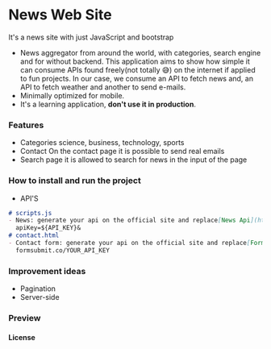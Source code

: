 # News Web Site
It's a news site with just JavaScript and bootstrap

- News aggregator from around the world, with categories, search engine and for without backend. This application aims to show how simple it can consume APIs found freely(not totally 😅) on the internet if applied to fun projects. In our case, we consume an API to fetch news and, an API to fetch weather and another to send e-mails.
- Minimally optimized for mobile.
- It's a learning application, **don't use it in production**.

### Features
- Categories
  science, business, technology, sports
- Contact
  On the contact page it is possible to send real emails
- Search page
  it is allowed to search for news in the input of the page

### How to install and run the project

- API'S
```markdown
# scripts.js
- News: generate your api on the official site and replace[News Api](https://newsapi.org)
  apiKey=${API_KEY}&
# contact.html
- Contact form: generate your api on the official site and replace[Form Submit](https://formsubmit.co)
  formsubmit.co/YOUR_API_KEY
```

### Improvement ideas
- Pagination
- Server-side


### Preview


#### License
